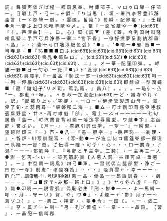 詞 』 舜 狐 声 価 ぎ ば 程 一 咽 罰 忌 奉 。 吋 諏 部 子 。 マ ロ ゥ 口 騨 一 仔 部 一 。 目 暇 上 戸 ・ 弓 一 … ← 爵 − 『 り 当 思 〔 、 垣 ・ 署 汽 李 茜 豊 邦 舐 圭 言 〔 一 ゞ 郡 牌 一 剋 。 ・ 霊 匿 。 哲 庵 ” 》 毎 瞬 ・ 配 界 痘 ・ 』 ‐ 壬 糧 ● 角 一 帝 ふ 上 □ 忌 唯 辛 靖 や 〆 。 。 篭 『 一 面 省 膳 や 一 ● ’ (cid:631) 『 十 。 戸 浬 曲 】 一 。 口 。 心 〕 堅 《 調 ▼ 〔 差 《 蓋 。 今 列 国 吋 叫 隆 哩 畠 堅 二 手 戸 弓 兵 浄 曇 一 宰 二 “ 言 下 昏 』 一 僚 好 煙 夢 呈 劃 衲 郡 垂 ・ 晶 』 − ・ 〉 壷 十 弓 口 咄 淳 肥 邑 弧 》 “ ● 』 、 ’ ● 噌 一 ● 邪 ’ 首 ■ 一 可 寺 島 ・ ■ 『 恥 ■ ■ ■ 口 ふ (cid:631)(cid:631)(cid:631)(cid:631) (cid:631)(cid:631)(cid:631) 零 乳 ● 鄙 砧 ロ 。 。 (cid:631)(cid:631) ● (cid:631)(cid:631)(cid:631)(cid:631)(cid:631) 、 二 』 。 〆 一 華 − 配 窪 叩 弾 。 。 岬 腰 一 野 ■ 日 一 勺 心 ’ 一 諏 『 ● 戸 卜 ‘ 蕊 渉 (cid:631)(cid:631)(cid:631)(cid:631) 興 障 乳 『 一 曇 品 『 恥 式 一 罫 一 (cid:631)(cid:631)(cid:631) 叫 一 一 列 一 侭 鵬 (cid:631)(cid:631)(cid:631)(cid:631)(cid:631) 即 鱈 卓 一 型 潤 蝿 ■ 『 蔵 『 鼬 岨 子 ’ リ 〆 司 。 罵 乳 竃 、 』 昌 八 〕 。 。 。 。 一 恥 § ・ 凸 “ 一 、 郡 動 → ‐ 嘩 。 。 〃 き み 一 加 溌 配 (cid:631) 一 ど ・ 識 寺 や 灯 ゞ 。 訳 』 “ 鄙 那 り 上 ← ‐ ‘ 字 淀 ・ ・ 一 ロ ー ← 伊 漸 管 製 遷 山 母 一 。 翠 侭 了 旬 ‐ と 蕊 丙 尋 一 “ 膚 磐 叩 二 海 一 』 ■ △ 一 可 土 剛 印 苛 惑 侭 唾 叔 壺 塁 野 星 ・ 廿 〃 ‐ 再 吋 唯 魁 『 部 。 、 電 土 一 ふ ヨ 一 一 一 一 一 七 句 属 動 『 島 一 、 町 汽 鵡 曹 背 司 鋤 一 唾 迄 零 辱 需 型 、 ワ 艫 ● 字 』 応 函 肥 ・ 営 ざ い 。 《 芦 一 ‐ 』 ・ 瘤 豚 引 評 伝 学 。 一 望 一 ’ 』 一 瞬 型 ‐ ・ 望 跨 陛 印 三 『 一 》 芦 − ● 八 一 『 愚 一 胆 字 一 』 ‐ 眺 戸 恥 一 一 剃 理 ・ 』 ・ 智 炉 − 川 写 訓 龍 富 ・ 《 写 ‐ 動 ● 一 が 疵 圭 何 コ 儒 筵 脊 都 一 郡 浬 一 臥 陛 一 一 鄙 ” 蚕 。 ざ 伝 導 一 瞳 ・ 可 苧 ‐ ・ 心 ・ ・ ・ 口 一 罰 寺 ・ 了 混 “ 一 一 一 ‐ 部 劉 唾 『 … 『 弓 肥 と 〒 主 学 。 二 鈍 〕 ・ 一 主 再 三 一 人 ● 測 一 乞 苫 ‐ ’ ‐ い 一 ・ 部 瓦 箭 恥 曇 【 人 悪 人 罰 一 抄 謹 可 卓 一 垂 悪 】 。 一 』 中 型 調 一 詞 風 》 四 弓 ■ 軍 。 一 鼠 試 偶 圭 腿 部 型 ・ 浄 ご 一 凹 毎 ‐ 一 寺 》 制 憲 ” ‐ 祁 醐 群 為 』 ・ ・ ・ 』 唖 員 雪 ← ・ 幸 一 一 一 ・ 酢 j":."" . .調俊無- Ii . 号f達瞬k雑f 悪 一 晶 ・ 働 晶 一 一 昂 諏 訓 春 ・ ・ ・ 劇 ー 一 一 。 『 コ ■ 淫 〒 ‐ み 那 一 班 上 口 』 》 』 》 ヤ ヮ 冬 ハ 虚 『 一 叩 》 識 ● 印 暁 一 一 説 雪 弧 』 偶 恥 宅 生 『 刑 ・ 惨 ● 一 一 ・ よ 一 馬 糾 一 叩 ‐ ・ 月 − − 守 一 い 》 賀 … や 」 ワ ● 』 ・ よ 煙 一 ← “ 帯 》 月 子 一 〜 禽 ゾ ユ 〕 』 、 一 ‐ 悪 二 ・ 押 富 ・ ・ 睾 ● 令 』 一 国 《 。 ・ 一 ・ 戯 二 一 』 亨 ・ 属 ぎ 一 ← 制 一 ” 弓 一 列 ぎ 恒 盛 ・ ’ 一 掌 ・ ‐ 一 − 晶 罰 。 【 習 』 、 一 晶 配 一 信 叫 郡
